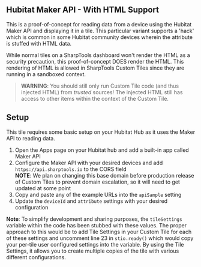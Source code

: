 ## Hubitat Maker API - With HTML Support
This is a proof-of-concept for reading data from a device using the Hubitat Maker API and displaying it in a tile. This particular 
variant supports a 'hack' which is common in some Hubitat community devices wherein the attribute is stuffed with HTML data.

While normal tiles on a SharpTools dashboard won't render the HTML as a security precaution, this proof-of-concept DOES render the HTML.
This rendering of HTML is allowed in SharpTools Custom Tiles since they are running in a sandboxed context.

> **WARNING**: You should still only run Custom Tile code (and thus injected HTML) from _trusted_ sources! The injected HTML still has access to other 
items within the context of the Custom Tile.

## Setup
This tile requires some basic setup on your Hubitat Hub as it uses the Maker API to reading data.

1. Open the Apps page on your Hubitat hub and add a built-in app called Maker API
2. Configure the Maker API with your desired devices and add `https://api.sharptools.io` to the CORS field  
  **NOTE**: We plan on changing this base domain before production release of Custom Tiles to prevent domain escalation, so it will need to get updated at some point
3. Copy and paste any of the example URLs into the `apiSample` setting
4. Update the `deviceId` and `attribute` settings with your desired configuration


**Note**: To simplify development and sharing purposes, the `tileSettings` variable within the code has been stubbed with these values. The proper
approach to this would be to add Tile Settings in your Custom Tile for each of these settings and uncomment line 23 in `stio.ready()` which would copy 
your per-tile user configured settings into the variable. By using the Tile Settings, it allows you to create multiple copies of the tile with various different 
configurations. 
